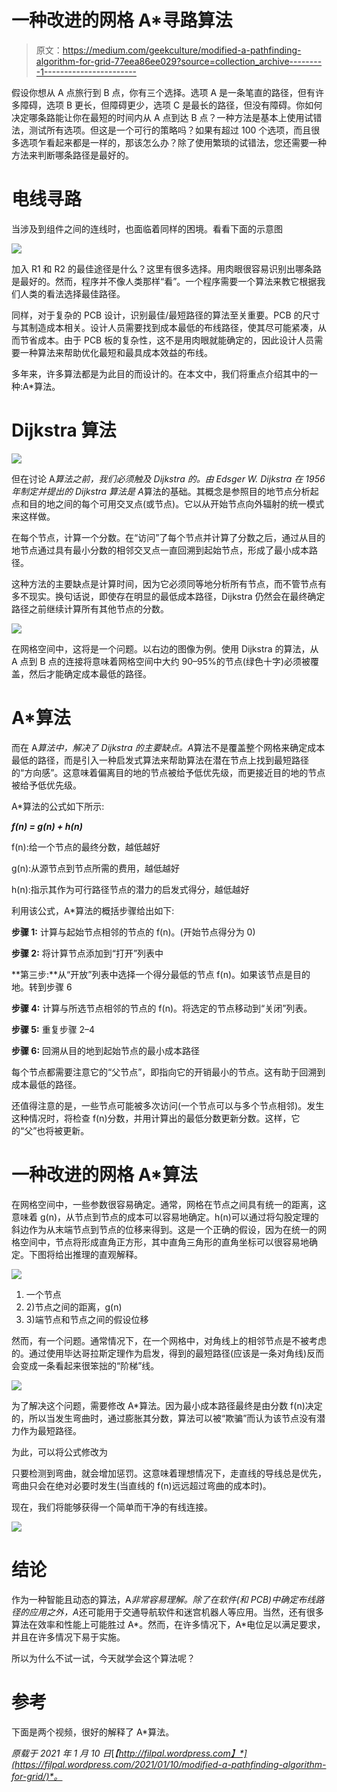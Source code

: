 # 一种改进的网格 A*寻路算法

> 原文：<https://medium.com/geekculture/modified-a-pathfinding-algorithm-for-grid-77eea86ee029?source=collection_archive---------1----------------------->

假设你想从 A 点旅行到 B 点，你有三个选择。选项 A 是一条笔直的路径，但有许多障碍，选项 B 更长，但障碍更少，选项 C 是最长的路径，但没有障碍。你如何决定哪条路能让你在最短的时间内从 A 点到达 B 点？一种方法是基本上使用试错法，测试所有选项。但这是一个可行的策略吗？如果有超过 100 个选项，而且很多选项乍看起来都是一样的，那该怎么办？除了使用繁琐的试错法，您还需要一种方法来判断哪条路径是最好的。

# 电线寻路

当涉及到组件之间的连线时，也面临着同样的困境。看看下面的示意图

![](img/6b8150df966d9277580e9bf4edac991f.png)

加入 R1 和 R2 的最佳途径是什么？这里有很多选择。用肉眼很容易识别出哪条路是最好的。然而，程序并不像人类那样“看”。一个程序需要一个算法来教它根据我们人类的看法选择最佳路径。

同样，对于复杂的 PCB 设计，识别最佳/最短路径的算法至关重要。PCB 的尺寸与其制造成本相关。设计人员需要找到成本最低的布线路径，使其尽可能紧凑，从而节省成本。由于 PCB 板的复杂性，这不是用肉眼就能确定的，因此设计人员需要一种算法来帮助优化最短和最具成本效益的布线。

多年来，许多算法都是为此目的而设计的。在本文中，我们将重点介绍其中的一种:A*算法。

# Dijkstra 算法

![](img/eecbbd01e5eb77dda291ea5ddf3e13c6.png)

但在讨论 A*算法之前，我们必须触及 Dijkstra 的。由 Edsger W. Dijkstra 在 1956 年制定并提出的 Dijkstra 算法是 A*算法的基础。其概念是参照目的地节点分析起点和目的地之间的每个可用交叉点(或节点)。它以从开始节点向外辐射的统一模式来这样做。

在每个节点，计算一个分数。在“访问”了每个节点并计算了分数之后，通过从目的地节点通过具有最小分数的相邻交叉点一直回溯到起始节点，形成了最小成本路径。

这种方法的主要缺点是计算时间，因为它必须同等地分析所有节点，而不管节点有多不现实。换句话说，即使存在明显的最低成本路径，Dijkstra 仍然会在最终确定路径之前继续计算所有其他节点的分数。

![](img/f79d9f5d91c5d0a7587befb566d49857.png)

在网格空间中，这将是一个问题。以右边的图像为例。使用 Dijkstra 的算法，从 A 点到 B 点的连接将意味着网格空间中大约 90–95%的节点(绿色十字)必须被覆盖，然后才能确定成本最低的路径。

# A*算法

而在 A*算法中，解决了 Dijkstra 的主要缺点。A*算法不是覆盖整个网格来确定成本最低的路径，而是引入一种启发式算法来帮助算法在潜在节点上找到最短路径的“方向感”。这意味着偏离目的地的节点被给予低优先级，而更接近目的地的节点被给予低优先级。

A*算法的公式如下所示:

***f(n) = g(n) + h(n)***

f(n):给一个节点的最终分数，越低越好

g(n):从源节点到节点所需的费用，越低越好

h(n):指示其作为可行路径节点的潜力的启发式得分，越低越好

利用该公式，A*算法的概括步骤给出如下:

**步骤 1:** 计算与起始节点相邻的节点的 f(n)。(开始节点得分为 0)

**步骤 2:** 将计算节点添加到“打开”列表中

**第三步:**从“开放”列表中选择一个得分最低的节点 f(n)。如果该节点是目的地。转到步骤 6

**步骤 4:** 计算与所选节点相邻的节点的 f(n)。将选定的节点移动到“关闭”列表。

**步骤 5:** 重复步骤 2–4

**步骤 6:** 回溯从目的地到起始节点的最小成本路径

每个节点都需要注意它的“父节点”，即指向它的开销最小的节点。这有助于回溯到成本最低的路径。

还值得注意的是，一些节点可能被多次访问(一个节点可以与多个节点相邻)。发生这种情况时，将检查 f(n)分数，并用计算出的最低分数更新分数。这样，它的“父”也将被更新。

# 一种改进的网格 A*算法

在网格空间中，一些参数很容易确定。通常，网格在节点之间具有统一的距离，这意味着 g(n)，从节点到节点的成本可以容易地确定。h(n)可以通过将勾股定理的斜边作为从末端节点到节点的位移来得到。这是一个正确的假设，因为在统一的网格空间中，节点将形成直角正方形，其中直角三角形的直角坐标可以很容易地确定。下图将给出推理的直观解释。

![](img/96846d235327b57ab4f7f55c3cf90b82.png)

1.  一个节点
2.  2)节点之间的距离，g(n)
3.  3)端节点和节点之间的假设位移

然而，有一个问题。通常情况下，在一个网格中，对角线上的相邻节点是不被考虑的。通过使用毕达哥拉斯定理作为启发，得到的最短路径(应该是一条对角线)反而会变成一条看起来很笨拙的“阶梯”线。

![](img/cb34daa29da1d60db0ffc3f9434ef1dc.png)

为了解决这个问题，需要修改 A*算法。因为最小成本路径最终是由分数 f(n)决定的，所以当发生弯曲时，通过膨胀其分数，算法可以被“欺骗”而认为该节点没有潜力作为最短路径。

为此，可以将公式修改为

只要检测到弯曲，就会增加惩罚。这意味着理想情况下，走直线的导线总是优先，弯曲只会在绝对必要时发生(当直线的 f(n)远远超过弯曲的成本时)。

现在，我们将能够获得一个简单而干净的有线连接。

![](img/a8227af8033fcd85f2fd58dd903a5acb.png)

# 结论

作为一种智能且动态的算法，A*非常容易理解。除了在软件(和 PCB)中确定布线路径的应用之外，A*还可能用于交通导航软件和迷宫机器人等应用。当然，还有很多算法在效率和性能上可能胜过 A*。然而，在许多情况下，A*电位足以满足要求，并且在许多情况下易于实施。

所以为什么不试一试，今天就学会这个算法呢？

# 参考

下面是两个视频，很好的解释了 A*算法。

*原载于 2021 年 1 月 10 日*[*【http://filpal.wordpress.com】*](https://filpal.wordpress.com/2021/01/10/modified-a-pathfinding-algorithm-for-grid/)*。*